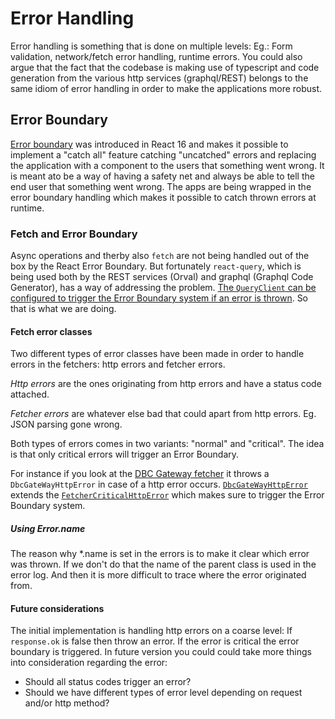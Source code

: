 # Error Handling

Error handling is something that is done on multiple levels:
Eg.: Form validation, network/fetch error handling, runtime errors.
You could also argue that the fact that the codebase is making use of typescript
and code generation from the various http services (graphql/REST) belongs to
the same idiom of error handling in order to make the applications more robust.

## Error Boundary

[Error boundary](https://reactjs.org/docs/error-boundaries.html) was introduced
in React 16 and makes it possible to implement a "catch all" feature
catching "uncatched" errors and replacing the application with a component
to the users that something went wrong.
It is meant ato be a way of having a safety net and always be able to tell
the end user that something went wrong.
The apps are being wrapped in the error boundary handling which makes it
possible to catch thrown errors at runtime.

### Fetch and Error Boundary

Async operations and therby also `fetch` are not being handled out of the box
by the React Error Boundary. But fortunately `react-query`, which is being used
both by the REST services (Orval) and graphql (Graphql Code Generator), has a
way of addressing the problem. [The `QueryClient` can be configured to trigger
the Error Boundary system
if an error is thrown](https://react-query-v3.tanstack.com/reference/useQuery).
So that is what we are doing.

#### Fetch error classes

Two different types of error classes have been made in order to handle errors
in the fetchers: http errors and fetcher errors.

*Http errors* are the ones originating from http errors
and have a status code attached.

*Fetcher errors* are whatever else bad that could apart from http errors.
Eg. JSON parsing gone wrong.

Both types of errors comes in two variants: "normal" and "critical". The idea is
that only critical errors will trigger an Error Boundary.

For instance if you look at the
[DBC Gateway fetcher](../src/core/dbc-gateway/graphql-fetcher.ts)
it throws a `DbcGateWayHttpError` in case of a http error occurs.
[`DbcGateWayHttpError`](../src/core/dbc-dateway/DbcGatewayHttpError.ts)
extends the
[`FetcherCriticalHttpError`](../src/core/fetchers/FetcherCriticalHttpError)
which makes sure to trigger the Error Boundary system.

##### Using Error.name

The reason why *.name is set in the errors is to make it clear which error
was thrown. If we don't do that the name of the parent class is used in the
error log. And then it is more difficult to trace where the error originated
from.

#### Future considerations

The initial implementation is handling http errors on a coarse level:
If `response.ok` is false then throw an error. If the error is critical
the error boundary is triggered.
In future version you could could take more things into consideration
regarding the error:

- Should all status codes trigger an error?
- Should we have different types of error level depending on request
and/or http method?
